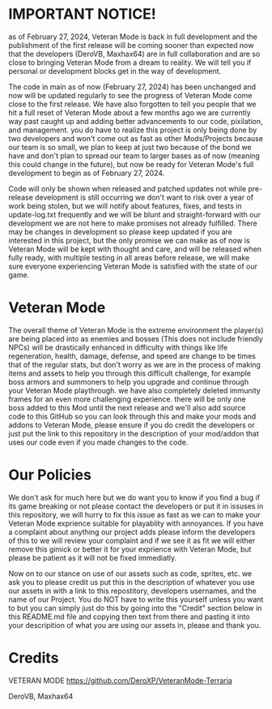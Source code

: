 # IMPORTANT NOTICE!
as of February 27, 2024, Veteran Mode is back in full development and the publishment of the first release will be coming sooner than expected now that the developers (DeroVB, Maxhax64) are in full collaboration and are so close to bringing Veteran Mode from a dream to reality. We will tell you if personal or development blocks get in the way of development.

The code in main as of now (February 27, 2024) has been unchanged and now will be updated regularly to see the progress of Veteran Mode come close to the first release. We have also forgotten to tell you people that we hit a full reset of Veteran Mode about a few months ago we are currently way past caught up and adding better advancements to our code, pixilation, and management. you do have to realize this project is only being done by two developers and won't come out as fast as other Mods/Projects because our team is so small, we plan to keep at just two because of the bond we have and don't plan to spread our team to larger bases as of now (meaning this could change in the future), but now be ready for Veteran Mode's full development to begin as of February 27, 2024.

Code will only be shown when released and patched updates not while pre-release development is still occurring we don't want to risk over a year of work being stolen, but we will notify about features, fixes, and tests in update-log.txt frequently and we will be blunt and straight-forward with our development we are not here to make promises not already fulfilled. There may be changes in development so please keep updated if you are interested in this project, but the only promise we can make as of now is Veteran Mode will be kept with thought and care, and will be released when fully ready, with multiple testing in all areas before release, we will make sure everyone experiencing Veteran Mode is satisfied with the state of our game.

# Veteran Mode
The overall theme of Veteran Mode is the extreme environment the player(s) are being placed into as enemies and bosses (This does not include friendly NPCs) will be drastically enhanced in difficulty with things like life regeneration, health, damage, defense, and speed are change to be times that of the regular stats, but don't worry as we are in the process of making items and assets to help you through this difficult challenge, for example boss armors and summoners to help you upgrade and continue through your Veteran Mode playthrough. we have also completely deleted immunity frames for an even more challenging experience. there will be only one boss added to this Mod until the next release and we'll also add source code to this GitHub so you can look through this and make your mods and addons to Veteran Mode, please ensure if you do credit the developers or just put the link to this repository in the description of your mod/addon that uses our code even if you made changes to the code.

# Our Policies
We don't ask for much here but we do want you to know if you find a bug if its game breaking or not please contact the developers or put it in issuses in this repository, we will hurry to fix this issue as fast as we can to make your Veteran Mode exprience suitable for playablity with annoyances. If you have a complaint about anything our project adds please inform the developers of this to we will review your complaint and if we see it as fit we will either remove this gimick or better it for your exprience with Veteran Mode, but please be patient as it will not be fixed immediatly.

Now on to our stance on use of our assets such as code, sprites, etc. we ask you to please credit us put this in the description of whatever you use our assets in with a link to this repostitory, developers usernames, and the name of our Project. You do NOT have to write this yourself unless you want to but you can simply just do this by going into the "Credit" section below in this README.md file and copying then text from there and pasting it into your descripition of what you are using our assets in, please and thank you.

# Credits
VETERAN MODE
https://github.com/DeroXP/VeteranMode-Terraria

DeroVB,
Maxhax64
